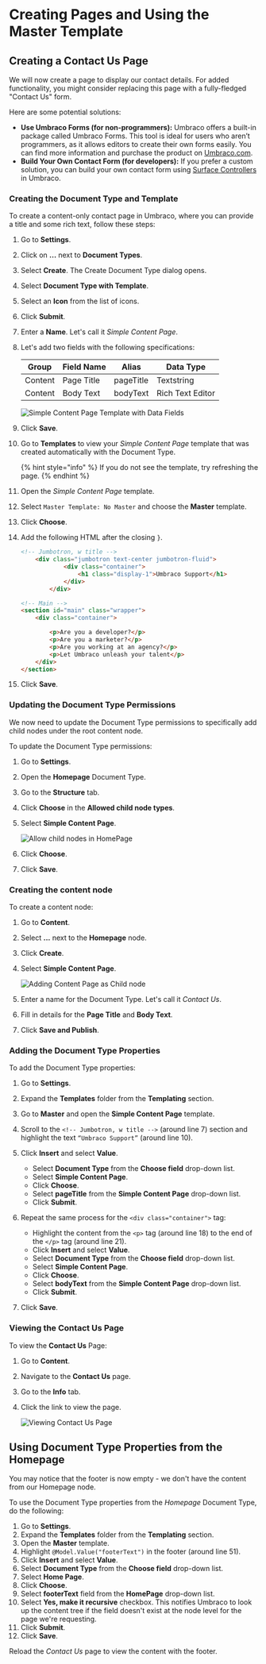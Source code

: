 # Creating Pages and Using the Master Template

## Creating a Contact Us Page

We will now create a page to display our contact details. For added functionality, you might consider replacing this page with a fully-fledged "Contact Us" form.

Here are some potential solutions:

* **Use Umbraco Forms (for non-programmers):**
    Umbraco offers a built-in package called Umbraco Forms. This tool is ideal for users who aren’t programmers, as it allows editors to create their own forms easily. You can find more information and purchase the product on [Umbraco.com](https://umbraco.com/products/umbraco-forms/).
* **Build Your Own Contact Form (for developers):**
    If you prefer a custom solution, you can build your own contact form using [Surface Controllers](../../fundamentals/code/creating-forms.md) in Umbraco.

### Creating the Document Type and Template

To create a content-only contact page in Umbraco, where you can provide a title and some rich text, follow these steps:

1. Go to **Settings**.
2. Click on **...** next to **Document Types**.
3. Select **Create**. The Create Document Type dialog opens.
4. Select **Document Type with Template**.
5. Select an **Icon** from the list of icons.
6. Click **Submit**.
7. Enter a **Name**. Let's call it *Simple Content Page*.
8. Let's add two fields with the following specifications:

    | Group   | Field Name | Alias     | Data Type        |
    | ------- | ---------- | --------- | ---------------- |
    | Content | Page Title | pageTitle | Textstring       |
    | Content | Body Text  | bodyText  | Rich Text Editor |

     ![Simple Content Page Template with Data Fields](images/contact-us-template-with-data-fields.png)
9. Click **Save**.
10. Go to **Templates** to view your *Simple Content Page* template that was created automatically with the Document Type.

    {% hint style="info" %}
    If you do not see the template, try refreshing the page.
    {% endhint %}

11. Open the *Simple Content Page* template.
12. Select `Master Template: No Master` and choose the **Master** template.
13. Click **Choose**.
14. Add the following HTML after the closing `}`.

    ```html
    <!-- Jumbotron, w title -->
        <div class="jumbotron text-center jumbotron-fluid">
                <div class="container">
                    <h1 class="display-1">Umbraco Support</h1>
                </div>
            </div>

    <!-- Main -->
    <section id="main" class="wrapper">
        <div class="container">

            <p>Are you a developer?</p>
            <p>Are you a marketer?</p>
            <p>Are you working at an agency?</p>
            <p>Let Umbraco unleash your talent</p>
        </div>
    </section>        
    ```

16. Click **Save**.

### Updating the Document Type Permissions

We now need to update the Document Type permissions to specifically add child nodes under the root content node.

To update the Document Type permissions:

1. Go to **Settings**.
2. Open the **Homepage** Document Type.
3. Go to the **Structure** tab.
4. Click **Choose** in the **Allowed child node types**.
5. Select **Simple Content Page**.

    ![Allow child nodes in HomePage](images/homepage-allowed-child.png)

6. Click **Choose**.
7. Click **Save**.

### Creating the content node

To create a content node:

1. Go to **Content**.
2. Select **...** next to the **Homepage** node.
3. Click **Create**.
4. Select **Simple Content Page**.

    ![Adding Content Page as Child node](images/adding-child-node-Content.png)
5. Enter a name for the Document Type. Let's call it _Contact Us_.
6. Fill in details for the **Page Title** and **Body Text**.
7. Click **Save and Publish**.

### Adding the Document Type Properties

To add the Document Type properties:

1. Go to **Settings**.
2. Expand the **Templates** folder from the **Templating** section.
3. Go to **Master** and open the **Simple Content Page** template.
4. Scroll to the `<!-- Jumbotron, w title -->` (around line 7) section and highlight the text `“Umbraco Support”` (around line 10).
5. Click **Insert** and select **Value**.

   * Select **Document Type** from the **Choose field** drop-down list.
   * Select **Simple Content Page**.
   * Click **Choose**.
   * Select **pageTitle** from the **Simple Content Page** drop-down list.
   * Click **Submit**.

6. Repeat the same process for the `<div class="container">` tag:
   * Highlight the content from the `<p>` tag (around line 18) to the end of the `</p>` tag (around line 21).
   * Click **Insert** and select **Value**.
   * Select **Document Type** from the **Choose field** drop-down list.
   * Select **Simple Content Page**.
   * Click **Choose**.
   * Select **bodyText** from the **Simple Content Page** drop-down list.
   * Click **Submit**.
7. Click **Save**.

### Viewing the Contact Us Page

To view the **Contact Us** Page:

1. Go to **Content**.
2. Navigate to the **Contact Us** page.
3. Go to the **Info** tab.
4. Click the link to view the page.

     ![Viewing Contact Us Page](images/viewing-contact-us.png)

## Using Document Type Properties from the Homepage

You may notice that the footer is now empty - we don't have the content from our Homepage node.

To use the Document Type properties from the *Homepage* Document Type, do the following:

1. Go to **Settings**.
2. Expand the **Templates** folder from the **Templating** section.
3. Open the **Master** template.
4. Highlight `@Model.Value("footerText")` in the footer (around line 51).
5. Click **Insert** and select **Value**.
6. Select **Document Type** from the **Choose field** drop-down list.
7. Select **Home Page**.
8. Click **Choose**.
9. Select **footerText** field from the **HomePage** drop-down list.
10. Select **Yes, make it recursive** checkbox. This notifies Umbraco to look up the content tree if the field doesn't exist at the node level for the page we're requesting.
11. Click **Submit**.
12. Click **Save**.

Reload the _Contact Us_ page to view the content with the footer.
